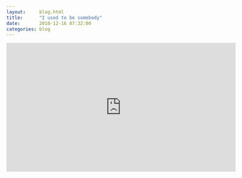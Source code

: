 ```yaml
---
layout:     blog.html
title:      "I used to be somebody"
date:       2010-12-16 07:32:00
categories: blog
---
```


<iframe src="https://player.vimeo.com/video/17903170?title=0&amp;byline=0&amp;portrait=0&amp;color=ffd663&amp;loop=1" width="600" height="338" frameborder="0"> </iframe>